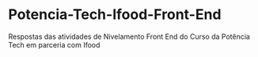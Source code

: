 # Potencia-Tech-Ifood-Front-End
Respostas das atividades de Nivelamento Front End do Curso da Potência Tech em parceria com Ifood
